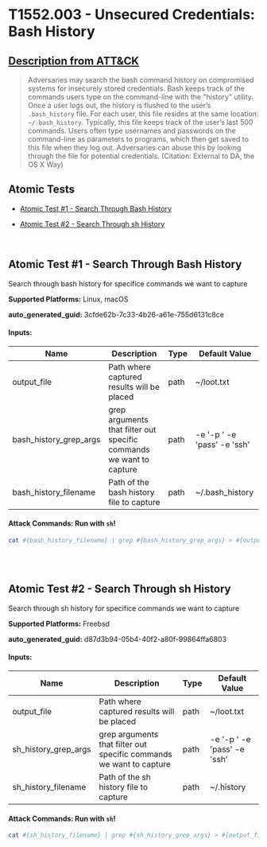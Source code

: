 # T1552.003 - Unsecured Credentials: Bash History
## [Description from ATT&CK](https://attack.mitre.org/techniques/T1552/003)
<blockquote>Adversaries may search the bash command history on compromised systems for insecurely stored credentials. Bash keeps track of the commands users type on the command-line with the "history" utility. Once a user logs out, the history is flushed to the user’s <code>.bash_history</code> file. For each user, this file resides at the same location: <code>~/.bash_history</code>. Typically, this file keeps track of the user’s last 500 commands. Users often type usernames and passwords on the command-line as parameters to programs, which then get saved to this file when they log out. Adversaries can abuse this by looking through the file for potential credentials. (Citation: External to DA, the OS X Way)</blockquote>

## Atomic Tests

- [Atomic Test #1 - Search Through Bash History](#atomic-test-1---search-through-bash-history)

- [Atomic Test #2 - Search Through sh History](#atomic-test-2---search-through-sh-history)


<br/>

## Atomic Test #1 - Search Through Bash History
Search through bash history for specifice commands we want to capture

**Supported Platforms:** Linux, macOS


**auto_generated_guid:** 3cfde62b-7c33-4b26-a61e-755d6131c8ce





#### Inputs:
| Name | Description | Type | Default Value |
|------|-------------|------|---------------|
| output_file | Path where captured results will be placed | path | ~/loot.txt|
| bash_history_grep_args | grep arguments that filter out specific commands we want to capture | path | -e '-p ' -e 'pass' -e 'ssh'|
| bash_history_filename | Path of the bash history file to capture | path | ~/.bash_history|


#### Attack Commands: Run with `sh`! 


```sh
cat #{bash_history_filename} | grep #{bash_history_grep_args} > #{output_file}
```






<br/>
<br/>

## Atomic Test #2 - Search Through sh History
Search through sh history for specifice commands we want to capture

**Supported Platforms:** Freebsd


**auto_generated_guid:** d87d3b94-05b4-40f2-a80f-99864ffa6803





#### Inputs:
| Name | Description | Type | Default Value |
|------|-------------|------|---------------|
| output_file | Path where captured results will be placed | path | ~/loot.txt|
| sh_history_grep_args | grep arguments that filter out specific commands we want to capture | path | -e '-p ' -e 'pass' -e 'ssh'|
| sh_history_filename | Path of the sh history file to capture | path | ~/.history|


#### Attack Commands: Run with `sh`! 


```sh
cat #{sh_history_filename} | grep #{sh_history_grep_args} > #{output_file}
```






<br/>
